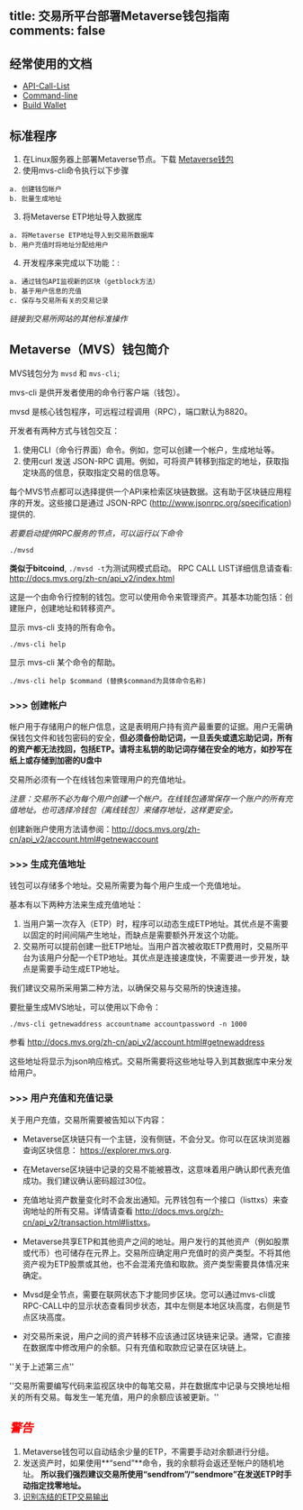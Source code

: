 title: 交易所平台部署Metaverse钱包指南
comments: false
---

## 经常使用的文档
* [API-Call-List](/zh-cn/api_v2/index.html)
* [Command-line](/zh-cn/docs/command-line.html)
* [Build Wallet](/zh-cn/docs/build-linux.html)

## 标准程序
1. 在Linux服务器上部署Metaverse节点。下载 [Metaverse钱包](https://mvs.org/#download)
2. 使用mvs-cli命令执行以下步骤
```
a. 创建钱包帐户
b. 批量生成地址
```
3.  将Metaverse ETP地址导入数据库
```
a. 将Metaverse ETP地址导入到交易所数据库
b. 用户充值时将地址分配给用户
```
4. 开发程序来完成以下功能：:
```
a. 通过钱包API监视新的区块（getblock方法）
b. 基于用户信息的充值
c. 保存与交易所有关的交易记录
```
*链接到交易所网站的其他标准操作*

## Metaverse（MVS）钱包简介

MVS钱包分为 `mvsd` 和 `mvs-cli`;

mvs-cli 是供开发者使用的命令行客户端（钱包）。

mvsd 是核心钱包程序，可远程过程调用（RPC），端口默认为8820。

开发者有两种方式与钱包交互：

1. 使用CLI（命令行界面）命令。例如，您可以创建一个帐户，生成地址等。
2. 使用curl 发送 JSON-RPC 调用。例如，可将资产转移到指定的地址，获取指定块高的信息，获取指定交易的信息等。

每个MVS节点都可以选择提供一个API来检索区块链数据。这有助于区块链应用程序的开发。这些接口是通过 JSON-RPC (<http://www.jsonrpc.org/specification>) 提供的.

*若要启动提供RPC服务的节点，可以运行以下命令*
```
./mvsd 
```
**类似于bitcoind**, `./mvsd -t`为测试网模式启动。
RPC CALL LIST详细信息请查看: <http://docs.mvs.org/zh-cn/api_v2/index.html>

这是一个由命令行控制的钱包。您可以使用命令来管理资产。其基本功能包括：创建账户，创建地址和转移资产。 

显示 mvs-cli 支持的所有命令。
```
./mvs-cli help
```
显示 mvs-cli 某个命令的帮助。
```
./mvs-cli help $command (替换$command为具体命令名称)
```

### >>> 创建帐户

帐户用于存储用户的帐户信息，这是表明用户持有资产最重要的证据。用户无需确保钱包文件和钱包密码的安全，**但必须备份助记词，一旦丢失或遗忘助记词，所有的资产都无法找回，包括ETP。请将主私钥的助记词存储在安全的地方，如抄写在纸上或存储到加密的U盘中**

交易所必须有一个在线钱包来管理用户的充值地址。 

*注意：交易所不必为每个用户创建一个帐户。在线钱包通常保存一个账户的所有充值地址。也可选择冷钱包（离线钱包）来储存地址，这样更安全。*

创建新账户使用方法请参阅：<http://docs.mvs.org/zh-cn/api_v2/account.html#getnewaccount>

### >>> 生成充值地址

钱包可以存储多个地址。交易所需要为每个用户生成一个充值地址。

基本有以下两种方法来生成充值地址：

1. 当用户第一次存入（ETP）时，程序可以动态生成ETP地址。其优点是不需要以固定的时间间隔产生地址，而缺点是需要额外开发这个功能。
2. 交易所可以提前创建一批ETP地址。当用户首次被收取ETP费用时，交易所平台为该用户分配一个ETP地址。其优点是连接速度快，不需要进一步开发，缺点是需要手动生成ETP地址。

我们建议交易所采用第二种方法，以确保交易与交易所的快速连接。

要批量生成MVS地址，可以使用以下命令：
```
./mvs-cli getnewaddress accountname accountpassword -n 1000
```
参看 <http://docs.mvs.org/zh-cn/api_v2/account.html#getnewaddress>

这些地址将显示为json响应格式。交易所需要将这些地址导入到其数据库中来分发给用户。


### >>> 用户充值和充值记录


关于用户充值，交易所需要被告知以下内容：

* Metaverse区块链只有一个主链，没有侧链，不会分叉。你可以在区块浏览器查询区块信息： <https://explorer.mvs.org>.

* 在Metaverse区块链中记录的交易不能被篡改，这意味着用户确认即代表充值成功。我们建议确认密码超过30位。


* 充值地址资产数量变化时不会发出通知。元界钱包有一个接口（listtxs）来查询地址的所有交易。详情请查看 <http://docs.mvs.org/zh-cn/api_v2/transaction.html#listtxs>。

* Metaverse共享ETP和其他资产之间的地址。用户发行的其他资产（例如股票或代币）也可储存在元界上。交易所应确定用户充值时的资产类型。不将其他资产视为ETP股票或其他，也不会混淆充值和取款。资产类型需要具体情况来确定。


* Mvsd是全节点，需要在联网状态下才能同步区块。您可以通过mvs-cli或RPC-CALL中的显示状态查看同步状态，其中左侧是本地区块高度，右侧是节点区块高度。


* 对交易所来说，用户之间的资产转移不应该通过区块链来记录。通常，它直接在数据库中修改用户的余额。只有充值和取款应记录在区块链上。


''关于上述第三点''

''交易所需要编写代码来监视区块中的每笔交易，并在数据库中记录与交换地址相关的所有交易。每发生一笔充值，用户的余额应该被更新。''


## <font color=red>*警告*</font>
1. Metaverse钱包可以自动结余少量的ETP，不需要手动对余额进行分组。
2. 发送资产时，如果使用**“send”**命令，我的余额将会返还至帐户的随机地址。 **所以我们强烈建议交易所使用“sendfrom”/“sendmore”在发送ETP时手动指定找零地址。**
3. [识别冻结的ETP交易输出](/zh-cn/docs/recognize-fronzen-ETP-transaction-outputs.html)

